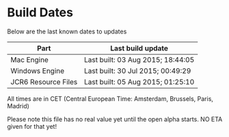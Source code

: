 # Build Dates

Below are the last known dates to updates

Part | Last build update
-----|-----
Mac Engine | Last built: 03 Aug 2015; 18:44:05
Windows Engine | Last built: 30 Jul 2015; 00:49:29
JCR6 Resource Files | Last built: 05 Aug 2015; 01:25:10
All times are in CET (Central European Time: Amsterdam, Brussels, Paris, Madrid)


Please note this file has no real value yet until the open alpha starts. NO ETA given for that yet!
